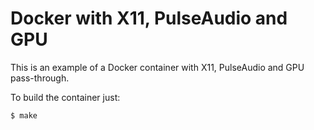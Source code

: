 # Docker with X11, PulseAudio and GPU
This is an example of a Docker container with X11, PulseAudio and GPU pass-through.

To build the container just:
```sh
$ make
```
